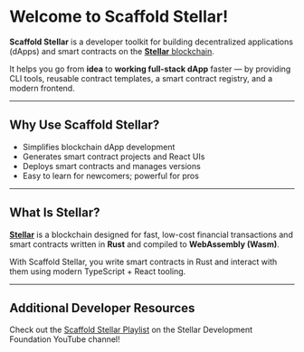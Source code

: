# Welcome to Scaffold Stellar!

**Scaffold Stellar** is a developer toolkit for building decentralized applications (dApps) and smart contracts on the [**Stellar** blockchain](https://stellar.org).

It helps you go from **idea** to **working full-stack dApp** faster — by providing CLI tools, reusable contract templates, a smart contract registry, and a modern frontend.

---

## Why Use Scaffold Stellar?

- Simplifies blockchain dApp development
- Generates smart contract projects and React UIs
- Deploys smart contracts and manages versions
- Easy to learn for newcomers; powerful for pros

---

## What Is Stellar?

[**Stellar**](https://www.stellar.org/) is a blockchain designed for fast, low-cost financial transactions and smart contracts written in **Rust** and compiled to **WebAssembly (Wasm)**.

With Scaffold Stellar, you write smart contracts in Rust and interact with them using modern TypeScript + React tooling.

---

## Additional Developer Resources

Check out the [Scaffold Stellar Playlist](https://www.youtube.com/playlist?list=PLmr3tp_7-7Gjj6gn5-bBn-QTMyaWzwOU5) on the Stellar Development Foundation YouTube channel!
